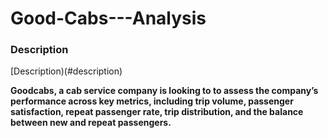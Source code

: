 # Good-Cabs---Analysis
### Description
[Description)(#description)




**Goodcabs, a cab service company is looking to to assess the company’s performance across key metrics, including trip volume, passenger satisfaction, repeat passenger rate, trip distribution, and the balance between new and repeat passengers.**




